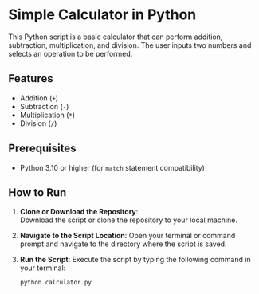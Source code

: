 # Simple Calculator in Python

This Python script is a basic calculator that can perform addition, subtraction, multiplication, and division. The user inputs two numbers and selects an operation to be performed.

## Features

- Addition (`+`)
- Subtraction (`-`)
- Multiplication (`*`)
- Division (`/`)

## Prerequisites

- Python 3.10 or higher (for `match` statement compatibility)

## How to Run

1. **Clone or Download the Repository**:  
   Download the script or clone the repository to your local machine.

2. **Navigate to the Script Location**:
   Open your terminal or command prompt and navigate to the directory where the script is saved.

3. **Run the Script**:
   Execute the script by typing the following command in your terminal:

   ```bash
   python calculator.py
